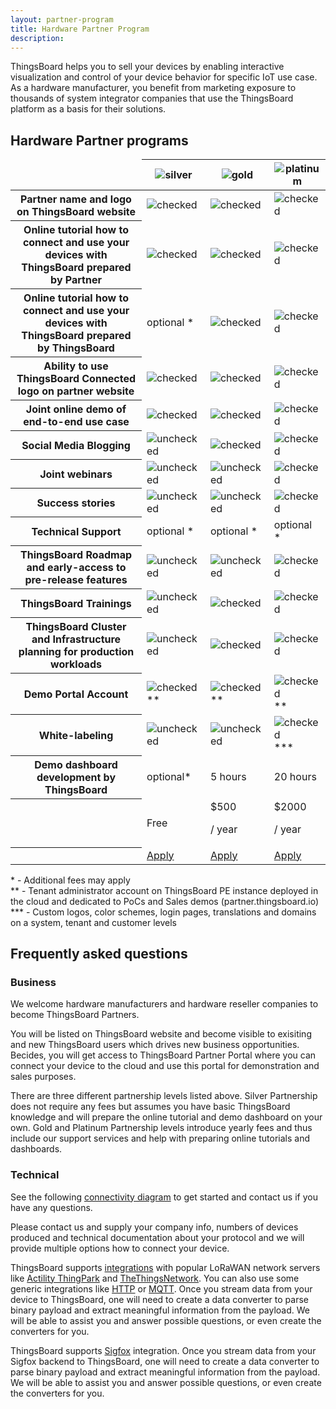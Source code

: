 ```yaml
---
layout: partner-program
title: Hardware Partner Program
description:
---
```


<div id="background">
  <div class="main"></div>
</div>

<div id="partner-intro">
  <p>
    ThingsBoard helps you to sell your devices by enabling interactive visualization and control of your device behavior for specific IoT use case. As a hardware manufacturer, you benefit from marketing exposure to thousands of system integrator companies that use the ThingsBoard platform as a basis for their solutions.
  </p>
</div>

<section id="partners-matrix">
	<h2>Hardware Partner programs</h2>
	<main>
    <div id="backg-partners-matrix">
      <div class="silver"><div class="coln"><div class="head"></div></div></div>
      <div class="gold"><div class="coln"><div class="head"></div></div></div>
      <div class="platinum"><div class="coln"><div class="head"></div></div></div>
    </div>
    <table>
      <thead>
        <tr>
          <td></td>
          <th><img src="https://img.thingsboard.io/partners/silver-partner.svg" alt="silver"></th>
          <th><img src="https://img.thingsboard.io/partners/gold-partner.svg" alt="gold"></th>
          <th><img src="https://img.thingsboard.io/partners/platinum-partner.svg" alt="platinum"></th>
        </tr>
      </thead>
      <tbody>
        <tr>
          <th>Partner name and logo on ThingsBoard website</th>
          <td><img src="https://img.thingsboard.io/pe/checked.svg" alt="checked"></td>
          <td><img src="https://img.thingsboard.io/pe/checked.svg" alt="checked"></td>
          <td><img src="https://img.thingsboard.io/pe/checked.svg" alt="checked"></td>
        </tr>
        <tr>
          <th>Online tutorial how to connect and use your devices with ThingsBoard prepared by Partner</th>
          <td><img src="https://img.thingsboard.io/pe/checked.svg" alt="checked"></td>
          <td><img src="https://img.thingsboard.io/pe/checked.svg" alt="checked"></td>
          <td><img src="https://img.thingsboard.io/pe/checked.svg" alt="checked"></td>
        </tr>
        <tr>
          <th>Online tutorial how to connect and use your devices with ThingsBoard prepared by ThingsBoard</th>
          <td>optional *</td>
          <td><img src="https://img.thingsboard.io/pe/checked.svg" alt="checked"></td>
          <td><img src="https://img.thingsboard.io/pe/checked.svg" alt="checked"></td>
        </tr>
        <tr>
          <th>Ability to use ThingsBoard Connected logo on partner website</th>
          <td><img src="https://img.thingsboard.io/pe/checked.svg" alt="checked"></td>
          <td><img src="https://img.thingsboard.io/pe/checked.svg" alt="checked"></td>
          <td><img src="https://img.thingsboard.io/pe/checked.svg" alt="checked"></td>
        </tr>
        <tr>
          <th>Joint online demo of end-to-end use case</th>
          <td><img src="https://img.thingsboard.io/pe/checked.svg" alt="checked"></td>
          <td><img src="https://img.thingsboard.io/pe/checked.svg" alt="checked"></td>
          <td><img src="https://img.thingsboard.io/pe/checked.svg" alt="checked"></td>
        </tr>
        <tr>
          <th>Social Media Blogging</th>
          <td><img src="https://img.thingsboard.io/pe/unchecked.svg" alt="unchecked"></td>
          <td><img src="https://img.thingsboard.io/pe/checked.svg" alt="checked"></td>
          <td><img src="https://img.thingsboard.io/pe/checked.svg" alt="checked"></td>
        </tr>
        <tr>
          <th>Joint webinars</th>
          <td><img src="https://img.thingsboard.io/pe/unchecked.svg" alt="unchecked"></td>
          <td><img src="https://img.thingsboard.io/pe/unchecked.svg" alt="unchecked"></td>
          <td><img src="https://img.thingsboard.io/pe/checked.svg" alt="checked"></td>
        </tr>
        <tr>
          <th>Success stories</th>
          <td><img src="https://img.thingsboard.io/pe/unchecked.svg" alt="unchecked"></td>
          <td><img src="https://img.thingsboard.io/pe/unchecked.svg" alt="unchecked"></td>
          <td><img src="https://img.thingsboard.io/pe/checked.svg" alt="checked"></td>
        </tr>
        <tr>
          <th>Technical Support</th>
          <td>optional *</td>
          <td>optional *</td>
          <td>optional *</td>
        </tr>
        <tr>
          <th>ThingsBoard Roadmap and early-access to pre-release features</th>
          <td><img src="https://img.thingsboard.io/pe/unchecked.svg" alt="unchecked"></td>
          <td><img src="https://img.thingsboard.io/pe/checked.svg" alt="unchecked"></td>
          <td><img src="https://img.thingsboard.io/pe/checked.svg" alt="checked"></td>
        </tr>      
        <tr>
          <th>ThingsBoard Trainings</th>
          <td><img src="https://img.thingsboard.io/pe/unchecked.svg" alt="unchecked"></td>
          <td><img src="https://img.thingsboard.io/pe/checked.svg" alt="checked"></td>
          <td><img src="https://img.thingsboard.io/pe/checked.svg" alt="checked"></td>
        </tr>    
        <tr>
          <th>ThingsBoard Cluster and Infrastructure planning for production workloads</th>
          <td><img src="https://img.thingsboard.io/pe/unchecked.svg" alt="unchecked"></td>
          <td><img src="https://img.thingsboard.io/pe/checked.svg" alt="checked"></td>
          <td><img src="https://img.thingsboard.io/pe/checked.svg" alt="checked"></td>
        </tr>
        <tr>
          <th>Demo Portal Account</th>
          <td><img src="https://img.thingsboard.io/pe/checked.svg" alt="checked">**</td>
          <td><img src="https://img.thingsboard.io/pe/checked.svg" alt="checked">**</td>
          <td><img src="https://img.thingsboard.io/pe/checked.svg" alt="checked">**</td>
        </tr>
        <tr>
          <th>White-labeling</th>
          <td><img src="https://img.thingsboard.io/pe/unchecked.svg" alt="unchecked"></td>
          <td><img src="https://img.thingsboard.io/pe/unchecked.svg" alt="unchecked"></td>
          <td><img src="https://img.thingsboard.io/pe/checked.svg" alt="checked">***</td>
        </tr>
        <tr>
          <th>Demo dashboard development by ThingsBoard</th>
          <td>optional*</td>
          <td>5 hours</td>
          <td>20 hours</td>
        </tr>
        <tr class="table-price">
          <th></th>
          <td>Free</td>
          <td>$500 <p class="period">/ year</p></td>
          <td>$2000 <p class="period">/ year</p></td>
        </tr>
        <tr>
          <th> </th>
          <td><a href="/partners/hardware/apply/?program=silver" class="button">Apply</a></td>
          <td><a href="/partners/hardware/apply/?program=gold" class="button">Apply</a></td>
          <td><a href="/partners/hardware/apply/?program=platinum" class="button">Apply</a></td>
        </tr>
      </tbody>
    </table>
	</main>
  <p class="table-description">
    * - Additional fees may apply
    <br>** - Tenant administrator account on ThingsBoard PE instance deployed in the cloud and dedicated to PoCs and Sales demos (partner.thingsboard.io)
    <br>*** - Custom logos, color schemes, login pages, translations and domains on a system, tenant and customer levels
  </p>
</section>

<div class="container faq-content">
  <h2 id="faq" class="text-center">Frequently asked questions</h2>
  <div class="pi-accordion">
    <h3>Business</h3>
    <div class="item" data-tag="h4" data-title="Who is eligible to become a Hardware Partner?">
      <div class="container">
        <p>
          We welcome hardware manufacturers and hardware reseller companies to become ThingsBoard Partners. 
        </p>
      </div>
    </div>
    <div class="item" data-tag="h4" data-title="Why should I become a Hardware Partner?">
      <div class="container">
        <p>
          You will be listed on ThingsBoard website and become visible to exisiting and new ThingsBoard users which drives new business opportunities. Becides, you will get access to ThingsBoard Partner Portal where you can connect your device to the cloud and use this portal for demonstration and sales purposes.
        </p>
      </div>
    </div>
    <div class="item" data-tag="h4" data-title="Are there fees to becoming a Hardware Partner?">
      <div class="container">
        <p>
          There are three different partnership levels listed above. Silver Partnership does not require any fees but assumes you have basic ThingsBoard knowledge and will prepare the online tutorial and demo dashboard on your own. Gold and Platinum Partnership levels introduce yearly fees and thus include our support services and help with preparing online tutorials and dashboards.
        </p>
      </div>
    </div>
    <h3>Technical</h3>
    <div class="item" data-tag="h4" data-title="How can I enable free trial?">
      <div class="container">
        <p>
          See the following <a href="/docs/getting-started-guides/connectivity/" target="blank">connectivity diagram</a> to get started and contact us if you have any questions.
        </p>
      </div>
    </div>
    <div class="item" data-tag="h4" data-title="What if my device uses custom TCP or UDP based protocol instead of HTTP or MQTT?">
      <div class="container">
        <p>
          Please contact us and supply your company info, numbers of devices produced and technical documentation about your protocol and we will provide multiple options how to connect your device.
        </p>
      </div>
    </div>
    <div class="item" data-tag="h4" data-title="How to connect my LoRaWAN device?">
      <div class="container">
        <p>
          ThingsBoard supports <a href="/docs/user-guide/integrations/" target="blank">integrations</a> with popular LoRaWAN network servers like <a href="/docs/user-guide/integrations/thingpark/" target="blank">Actility ThingPark</a> and <a href="/docs/user-guide/integrations/ttn/" target="blank">TheThingsNetwork</a>.
          You can also use some generic integrations like <a href="/docs/user-guide/integrations/http/" target="blank">HTTP</a> or <a href="/docs/user-guide/integrations/mqtt/" target="blank">MQTT</a>.
          Once you stream data from your device to ThingsBoard, one will need to create a data converter to parse binary payload and extract meaningful information from the payload.
          We will be able to assist you and answer possible questions, or even create the converters for you.
        </p>
      </div>
    </div>
    <div class="item" data-tag="h4" data-title="How to connect my Sigfox device?">
      <div class="container">
        <p>
          ThingsBoard supports <a href="/docs/user-guide/integrations/sigfox/" target="blank">Sigfox</a> integration. Once you stream data from your Sigfox backend to ThingsBoard, one will need to create a data converter to parse binary payload and extract meaningful information from the payload. We will be able to assist you and answer possible questions, or even create the converters for you.
        </p>
      </div>
    </div>
  </div>
</div>

